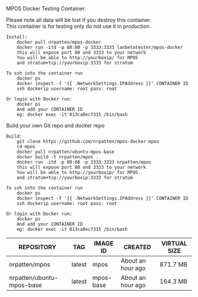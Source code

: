 MPOS Docker Testing Container.

Please note all data will be lost if you destroy this container.    
This container is for testing only do not use it in production.

    Install:
        docker pull nrpatten/mpos-docker
        docker run -itd -p 80:80 -p 3333:3333 lanbetatester/mpos-docker
        this will expose port 80 and 3333 to your network
        You will be able to http://yourboxip/ for MPOS 
        and stratum+tcp://yourboxip:3333 for stratum

    To ssh into the container run
        docker ps
        docker inspect -f '{{ .NetworkSettings.IPAddress }}' CONTAINER ID
        ssh dockerip username: root pass: root

    Or login with Docker run:
        docker ps
        And add your CONTAINER ID
        eg: docker exec -it 013ca0ec7315 /bin/bash


Build your own Git repo and docker repo

    Build:
        git clone https://github.com/nrpatten/mpos-docker mpos
        cd mpos
        docker pull nrpatten/ubuntu-mpos-base
        docker build -t nrpatten/mpos .
        docker run -itd -p 80:80 -p 3333:3333 nrpatten/mpos
        this will expose port 80 and 3333 to your network
        You will be able to http://yourboxip/ for MPOS
        and stratum+tcp://yourboxip:3333 for stratum

    To ssh into the container run
        docker ps
        docker inspect -f '{{ .NetworkSettings.IPAddress }}' CONTAINER ID
        ssh dockerip username: root pass: root

    Or login with Docker run:
        docker ps
        And add your CONTAINER ID
        eg: docker exec -it 013ca0ec7315 /bin/bash
        


|  **REPOSITORY** | **TAG** | **IMAGE ID** | **CREATED** | **VIRTUAL SIZE** |
|-----------------|---------|--------------|-------------|-----------------------------------|
|nrpatten/mpos              | latest       |  mpos       |  About an hour ago  |   871.7 MB  |
|nrpatten/ubuntu-mpos-base  | latest       |  mpos-base  |  About an hour ago  |   164.3 MB  |

